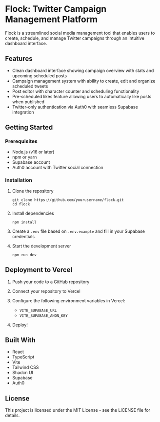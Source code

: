 # Flock: Twitter Campaign Management Platform

Flock is a streamlined social media management tool that enables users to create, schedule, and manage Twitter campaigns through an intuitive dashboard interface.

## Features

- Clean dashboard interface showing campaign overview with stats and upcoming scheduled posts
- Campaign management system with ability to create, edit and organize scheduled tweets
- Post editor with character counter and scheduling functionality
- Pre-scheduled likes feature allowing users to automatically like posts when published
- Twitter-only authentication via Auth0 with seamless Supabase integration

## Getting Started

### Prerequisites

- Node.js (v16 or later)
- npm or yarn
- Supabase account
- Auth0 account with Twitter social connection

### Installation

1. Clone the repository
   ```
   git clone https://github.com/yourusername/flock.git
   cd flock
   ```

2. Install dependencies
   ```
   npm install
   ```

3. Create a `.env` file based on `.env.example` and fill in your Supabase credentials

4. Start the development server
   ```
   npm run dev
   ```

## Deployment to Vercel

1. Push your code to a GitHub repository

2. Connect your repository to Vercel

3. Configure the following environment variables in Vercel:
   - `VITE_SUPABASE_URL`
   - `VITE_SUPABASE_ANON_KEY`

4. Deploy!

## Built With

- React
- TypeScript
- Vite
- Tailwind CSS
- Shadcn UI
- Supabase
- Auth0

## License

This project is licensed under the MIT License - see the LICENSE file for details.
